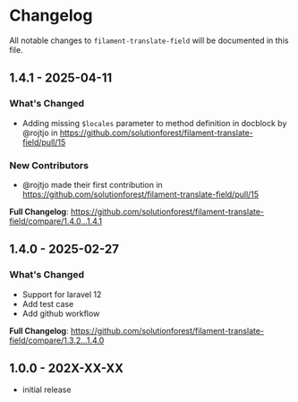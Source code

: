 # Changelog

All notable changes to `filament-translate-field` will be documented in this file.

## 1.4.1 - 2025-04-11

### What's Changed

* Adding missing `$locales` parameter to method definition in docblock by @rojtjo in https://github.com/solutionforest/filament-translate-field/pull/15

### New Contributors

* @rojtjo made their first contribution in https://github.com/solutionforest/filament-translate-field/pull/15

**Full Changelog**: https://github.com/solutionforest/filament-translate-field/compare/1.4.0...1.4.1

## 1.4.0 - 2025-02-27

### What's Changed

- Support for laravel 12
- Add test case
- Add github workflow

**Full Changelog**: https://github.com/solutionforest/filament-translate-field/compare/1.3.2...1.4.0

## 1.0.0 - 202X-XX-XX

- initial release
